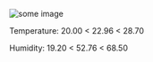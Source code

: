 ![some image](https://hehehwang.github.io/gardener/img/2023-11-11.jpg)
                 
Temperature: 20.00 < 22.96 < 28.70

Humidity: 19.20 < 52.76 < 68.50